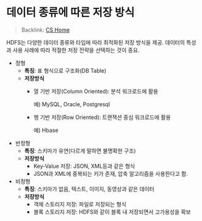# 데이터 종류에 따른 저장 방식

> Backlink: [CS Home](/Computer%20Science/README.md)

HDFS는 다양한 데이터 종류와 타입에 따라 최적화된 저장 방식을 제공. 데이터의 특성과 사용 사례에 따라 적절한 저장 전략을 선택하는 것이 중요.  
- 정형
    - **특징**: 표 형식으로 구조화(DB Table)
    - **저장방식**
        - 열 기반 저장(Column Oriented): 분석 워크로드에 활용
            
            예) MySQL, Oracle, Postgresql  
        - 행 기반 저장(Row Oriented): 트랜잭션 중심 워크로드에 활용
            
            예) Hbase  
- 반정형
    - **특징**: 스키마가 유연(다르게 말하면 불명확한 구조)
    - **저장방식**
        - Key-Value 저장: JSON, XML등과 같은 형식
        - JSON과 XML에 중복되는 키가 존재, 압축 알고리즘을 사용한다고 함.
- 비정형
    - **특징**: 스키마가 없음, 텍스트, 이미지, 동영상과 같은 데이터
    - **저장방식**
        - 객체 스토리지 저장: 파일로 저장되는 형식
        - 블록 스토리지 저장: HDFS와 같이 블록 내 저장되면서 고가용성을 확보